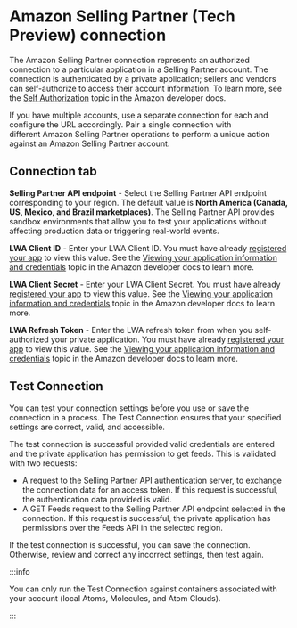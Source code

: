 # Amazon Selling Partner (Tech Preview) connection 
<head>
  <meta name="guidename" content="Integration"/>
  <meta name="context" content="GUID-8996036c-43d9-4ef0-aa23-3b7cb9680892"/>
</head>

The Amazon Selling Partner connection represents an authorized connection to a particular application in a Selling Partner account. The connection is authenticated by a private application; sellers and vendors can self-authorize to access their account information. To learn more, see the [Self Authorization](https://developer-docs.amazon.com/sp-api/docs/self-authorization) topic in the Amazon developer docs. 

If you have multiple accounts, use a separate connection for each and configure the URL accordingly. Pair a single connection with different Amazon Selling Partner operations to perform a unique action against an Amazon Selling Partner account.

## Connection tab 

**Selling Partner API endpoint** - Select the Selling Partner API endpoint corresponding to your region. The default value is **North America (Canada, US, Mexico, and Brazil marketplaces)**. The Selling Partner API provides sandbox environments that allow you to test your applications without affecting production data or triggering real-world events.

**LWA Client ID** - Enter your LWA Client ID. You must have already [registered your app](https://developer-docs.amazon.com/sp-api/docs/registering-your-application) to view this value. See the [Viewing your application information and credentials](https://developer-docs.amazon.com/sp-api/docs/registering-your-application) topic in the Amazon developer docs to learn more.

**LWA Client Secret** - Enter your LWA Client Secret. You must have already [registered your app](https://developer-docs.amazon.com/sp-api/docs/registering-your-application) to view this value. See the [Viewing your application information and credentials](https://developer-docs.amazon.com/sp-api/docs/registering-your-application) topic in the Amazon developer docs to learn more.


**LWA Refresh Token** - Enter the LWA refresh token from when you self-authorized your private application. You must have already [registered your app](https://developer-docs.amazon.com/sp-api/docs/registering-your-application) to view this value. See the [Viewing your application information and credentials](https://developer-docs.amazon.com/sp-api/docs/registering-your-application) topic in the Amazon developer docs to learn more.



## Test Connection

You can test your connection settings before you use or save the connection in a process. The Test Connection ensures that your specified settings are correct, valid, and accessible. 

The test connection is successful provided valid credentials are entered and the private application has permission to get feeds. This is validated with two requests:
- A request to the Selling Partner API authentication server, to exchange the connection data for an access token. If this request is successful, the authentication data provided is valid.
- A GET Feeds request to the Selling Partner API endpoint selected in the connection. If this request is successful, the private application has permissions over the Feeds API in the selected region.

If the test connection is successful, you can save the connection. Otherwise, review and correct any incorrect settings, then test again.

:::info

You can only run the Test Connection against containers associated with your account (local Atoms, Molecules, and Atom Clouds).

:::
